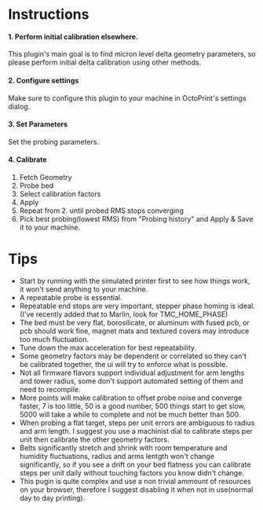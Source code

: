 # Instructions

#### 1. **Perform initial calibration elsewhere.**
This plugin's main goal is to find micron level delta geometry parameters, so please perform initial delta calibration using other methods.

#### 2. **Configure settings**
Make sure to configure this plugin to your machine in OctoPrint's settings dialog.

#### 3. **Set Parameters**
Set the probing parameters.

#### 4. **Calibrate**
1. Fetch Geometry
2. Probe bed
3. Select calibration factors
4. Apply
5. Repeat from 2. until probed RMS stops converging
6. Pick best probing(lowest RMS) from "Probing history" and Apply & Save it to your machine.

# Tips

* Start by running with the simulated printer first to see how things work, it won't send anything to your machine.
* A repeatable probe is essential.
* Repeatable end stops are very important, stepper phase homing is ideal. (I've recently added that to Marlin, look for TMC_HOME_PHASE)
* The bed must be very flat, borosilicate, or aluminum with fused pcb, or pcb should work fine, magnet mats and textured covers may introduce too much fluctuation.
* Tune down the max acceleration for best repeatability.
* Some geometry factors may be dependent or correlated so they can't be calibrated together, the ui will try to enforce what is possible.
* Not all firmware flavors support individual adjustment for arm lengths and tower radius, some don't support automated setting of them and need to recompile.
* More points will make calibration to offset probe noise and converge faster, 7 is too little, 50 is a good number, 500 things start to get slow, 5000 will take a while to complete and not be much better than 500.
* When probing a flat target, steps per unit errors are ambiguous to radius and arm length. I suggest you use a machinist dial to calibrate steps per unit then calibrate the other geometry factors.
* Belts significantly stretch and shrink with room temperature and humidity fluctuations, radius and arms lentgth won't change significantly, so if you see a drift on your bed flatness you can calibrate steps per unit daily without touching factors you know didn't change.
* This pugin is quite complex and use a non trivial ammount of resources on your browser, therefore I suggest disabling it when not in use(normal day to day printing).